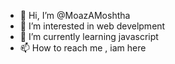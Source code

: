 - 👋 Hi, I’m @MoazAMoshtha
- 👀 I’m interested in web develpment
- 🌱 I’m currently learning javascript
- 📫 How to reach me , iam here

<!---
MoazAMoshtha/MoazAMoshtha is a ✨ special ✨ repository because its `README.md` (this file) appears on your GitHub profile.
You can click the Preview link to take a look at your changes.
--->
